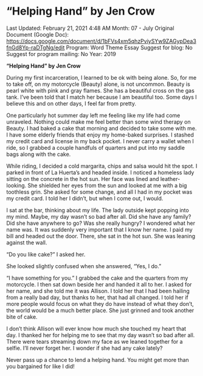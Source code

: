 # “Helping Hand” by Jen Crow

Last Updated: February 21, 2021 4:48 AM
Month: 07 - July
Original Document (Google Doc): https://docs.google.com/document/d/1bFVs4xm5qhzPviySYw9ZAGypDea3fnGd8Yp-raDTgNg/edit
Program: Word Theme Essay
Suggest for blog: No
Suggest for program mailing: No
Year: 2019

**“Helping Hand” by Jen Crow**

During my first incarceration, I learned to be ok with being alone. So, for me to take off, on my motorcycle (Beauty) alone, is not uncommon. Beauty is pearl white with pink and gray flames. She has a beautiful cross on the gas tank. I’ve been told that I match her because I am beautiful too. Some days I believe this and on other days, I feel far from pretty.

One particularly hot summer day left me feeling like my life had come unraveled. Nothing could make me feel better than some wind therapy on Beauty. I had baked a cake that morning and decided to take some with me. I have some elderly friends that enjoy my home-baked surprises. I stashed my credit card and license in my back pocket. I never carry a wallet when I ride, so I grabbed a couple handfuls of quarters and put into my saddle bags along with the cake.

While riding, I decided a cold margarita, chips and salsa would hit the spot. I parked in front of La Huerta’s and headed inside. I noticed a homeless lady sitting on the concrete in the hot sun. Her face was lined and leather-looking. She shielded her eyes from the sun and looked at me with a big toothless grin. She asked for some change, and all I had in my pocket was my credit card. I told her I didn’t, but when I come out, I would.

I sat at the bar, thinking about my life. The lady outside kept popping into my mind. Maybe, my day wasn’t so bad after all. Did she have any family? Did she have anywhere to go? Was she really hungry? I wondered what her name was. It was suddenly very important that I know her name. I paid my bill and headed out the door. There, she sat in the hot sun. She was leaning against the wall.

“Do you like cake?” I asked her.

She looked slightly confused when she answered, “Yes, I do.”

“I have something for you.” I grabbed the cake and the quarters from my motorcycle. I then sat down beside her and handed it all to her. I asked for her name, and she told me it was Allison. I told her that I had been hailing from a really bad day, but thanks to her, that had all changed. I told her if more people would focus on what they do have instead of what they don’t, the world would be a much better place. She just grinned and took another bite of cake.

I don’t think Allison will ever know how much she touched my heart that day. I thanked her for helping me to see that my day wasn’t so bad after all. There were tears streaming down my face as we leaned together for a selfie. I’ll never forget her. I wonder if she had any cake lately?

Never pass up a chance to lend a helping hand. You might get more than you bargained for like I did!